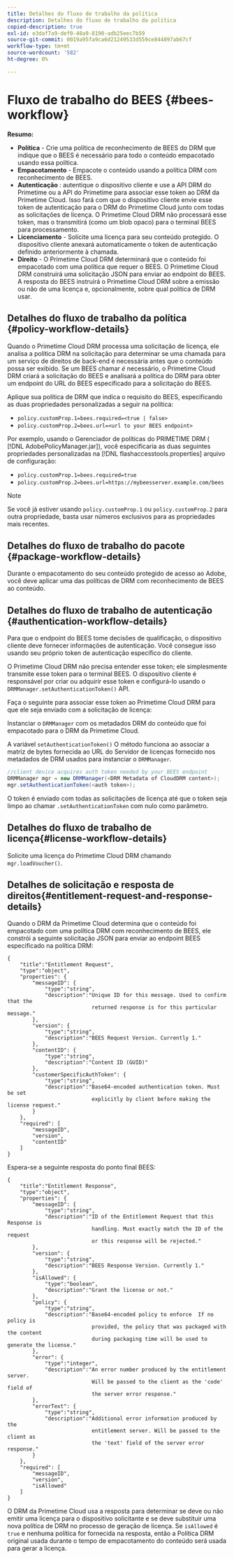 ```yaml
---
title: Detalhes do fluxo de trabalho da política
description: Detalhes do fluxo de trabalho da política
copied-description: true
exl-id: e3daf7a9-def0-48a9-8190-adb25eec7b59
source-git-commit: 0019a95fa9ca6d21249533d559ce844897ab67cf
workflow-type: tm+mt
source-wordcount: '582'
ht-degree: 0%

---
```


# Fluxo de trabalho do BEES {#bees-workflow}

**Resumo:**

* **Política** - Crie uma política de reconhecimento de BEES do DRM que indique que o BEES é necessário para todo o conteúdo empacotado usando essa política.
* **Empacotamento** - Empacote o conteúdo usando a política DRM com reconhecimento de BEES.
* **Autenticação** : autentique o dispositivo cliente e use a API DRM do Primetime ou a API do Primetime para associar esse token ao DRM da Primetime Cloud. Isso fará com que o dispositivo cliente envie esse token de autenticação para o DRM do Primetime Cloud junto com todas as solicitações de licença. O Primetime Cloud DRM não processará esse token, mas o transmitirá (como um blob opaco) para o terminal BEES para processamento.
* **Licenciamento** - Solicite uma licença para seu conteúdo protegido. O dispositivo cliente anexará automaticamente o token de autenticação definido anteriormente à chamada.
* **Direito** - O Primetime Cloud DRM determinará que o conteúdo foi empacotado com uma política que requer o BEES. O Primetime Cloud DRM construirá uma solicitação JSON para enviar ao endpoint do BEES. A resposta do BEES instruirá o Primetime Cloud DRM sobre a emissão ou não de uma licença e, opcionalmente, sobre qual política de DRM usar.

## Detalhes do fluxo de trabalho da política {#policy-workflow-details}

Quando o Primetime Cloud DRM processa uma solicitação de licença, ele analisa a política DRM na solicitação para determinar se uma chamada para um serviço de direitos de back-end é necessária antes que o conteúdo possa ser exibido. Se um BEES chamar *é* necessário, o Primetime Cloud DRM criará a solicitação do BEES e analisará a política do DRM para obter um endpoint do URL do BEES especificado para a solicitação do BEES.

Aplique sua política de DRM que indica o requisito do BEES, especificando as duas propriedades personalizadas a seguir na política:

* `policy.customProp.1=bees.required=<true | false>`
* `policy.customProp.2=bees.url=<url to your BEES endpoint>`

<!--<a id="example_F617FC49A4824C0CB234C92E57D876D3"></a>-->

Por exemplo, usando o Gerenciador de políticas do PRIMETIME DRM ( [!DNL AdobePolicyManager.jar]), você especificaria as duas seguintes propriedades personalizadas na [!DNL flashaccesstools.properties] arquivo de configuração:

* `policy.customProp.1=bees.required=true`
* `policy.customProp.2=bees.url=https://mybeesserver.example.com/bees`

>[!NOTE]
>
>Se você já estiver usando `policy.customProp.1` ou `policy.customProp.2` para outra propriedade, basta usar números exclusivos para as propriedades mais recentes.

## Detalhes do fluxo de trabalho do pacote {#package-workflow-details}

Durante o empacotamento do seu conteúdo protegido de acesso ao Adobe, você deve aplicar uma das políticas de DRM com reconhecimento de BEES ao conteúdo.

## Detalhes do fluxo de trabalho de autenticação {#authentication-workflow-details}

Para que o endpoint do BEES tome decisões de qualificação, o dispositivo cliente deve fornecer informações de autenticação. Você consegue isso usando seu próprio token de autenticação específico do cliente.

O Primetime Cloud DRM não precisa entender esse token; ele simplesmente transmite esse token para o terminal BEES. O dispositivo cliente é responsável por criar ou adquirir esse token e configurá-lo usando o `DRMManager.setAuthenticationToken()` API.

Faça o seguinte para associar esse token ao Primetime Cloud DRM para que ele seja enviado com a solicitação de licença:

Instanciar o `DRMManager` com os metadados DRM do conteúdo que foi empacotado para o DRM da Primetime Cloud.

A variável `setAuthenticationToken()` O método funciona ao associar a matriz de bytes fornecida ao URL do Servidor de licenças fornecido nos metadados de DRM usados para instanciar o `DRMManager`.

```java
//client device acquires auth token needed by your BEES endpoint  
DRMManager mgr = new DRMManager(<DRM Metadata of CloudDRM content>);  
mgr.setAuthenticationToken(<auth token>);
```

O token é enviado com todas as solicitações de licença até que o token seja limpo ao chamar `.setAuthenticationToken` com nulo como parâmetro.

## Detalhes do fluxo de trabalho de licença{#license-workflow-details}

Solicite uma licença do Primetime Cloud DRM chamando `mgr.loadVoucher()`.

## Detalhes de solicitação e resposta de direitos{#entitlement-request-and-response-details}

Quando o DRM da Primetime Cloud determina que o conteúdo foi empacotado com uma política DRM com reconhecimento de BEES, ele constrói a seguinte solicitação JSON para enviar ao endpoint BEES especificado na política DRM:

```
{
    "title":"Entitlement Request",
    "type":"object",
    "properties": {
        "messageID": {
            "type":"string",
            "description":"Unique ID for this message. Used to confirm that the
                           returned response is for this particular message."
        },
        "version": {
            "type":"string",
            "description":"BEES Request Version. Currently 1."
        },
        "contentID": {
            "type":"string",
            "description":"Content ID (GUID)"
        },
        "customerSpecificAuthToken": {
            "type":"string",
            "description":"Base64-encoded authentication token. Must be set
                           explicitly by client before making the license request."
        }
    },
    "required": [
        "messageID",
        "version",
        "contentID"
    ]
}
```

Espera-se a seguinte resposta do ponto final BEES:

```
{
    "title":"Entitlement Response",
    "type":"object",
    "properties": {
        "messageID": {
            "type":"string",
            "description":"ID of the Entitlement Request that this Response is
                           handling. Must exactly match the ID of the request
                           or this response will be rejected."
        },
        "version": {
            "type":"string",
            "description":"BEES Response Version. Currently 1."
        },
        "isAllowed": {
            "type":"boolean",
            "description":"Grant the license or not."
        },
        "policy": {
            "type":"string",
            "description":"Base64-encoded policy to enforce  If no policy is
                           provided, the policy that was packaged with the content
                           during packaging time will be used to generate the license."
        },
        "error": {
            "type":"integer",
            "description":"An error number produced by the entitlement server.
                           Will be passed to the client as the 'code' field of
                           the server error response."
        },
        "errorText": {
            "type":"string",
            "description":"Additional error information produced by the
                           entitlement server. Will be passed to the client as
                           the 'text' field of the server error response."
        }
    },
    "required": [
        "messageID",
        "version",
        "isAllowed"
    ]
}
```

O DRM da Primetime Cloud usa a resposta para determinar se deve ou não emitir uma licença para o dispositivo solicitante e se deve substituir uma nova política de DRM no processo de geração de licença. Se `isAllowed` é `true` e nenhuma política for fornecida na resposta, então a Política DRM original usada durante o tempo de empacotamento do conteúdo será usada para gerar a licença.
